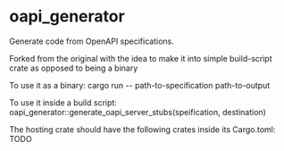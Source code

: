 # oapi_generator

Generate code from OpenAPI specifications.

Forked from the original with the idea to make it into simple build-script crate as opposed to being a binary


To use it as a binary:
cargo run -- path-to-specification path-to-output

To use it inside a build script:
oapi_generator::generate_oapi_server_stubs(speification, destination)

The hosting crate should have the following crates inside its Cargo.toml:
TODO